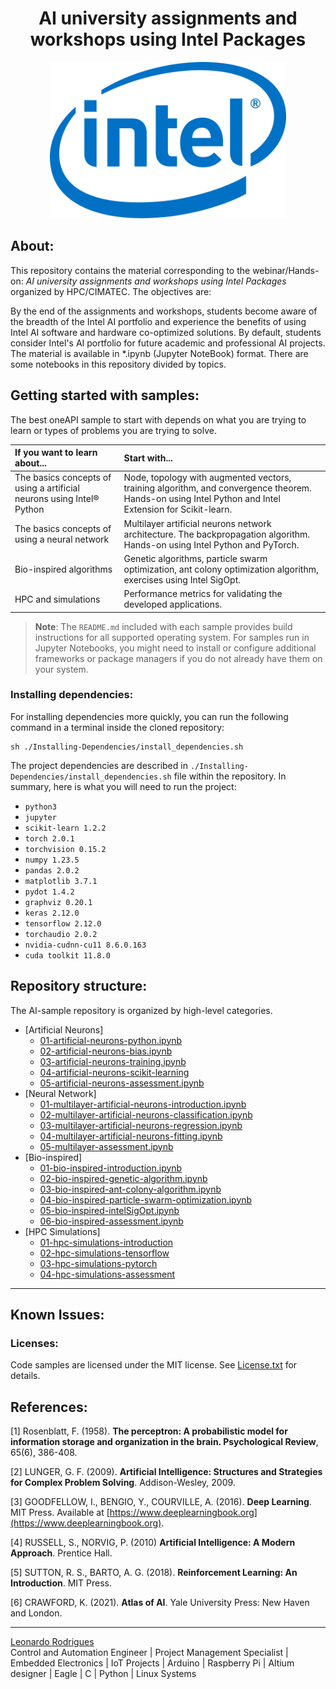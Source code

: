 <h1 align="center"> AI university assignments and workshops using Intel Packages </h1>

<div align="center">
  <img height = "250em" src = "1-Artificial-Neurons/images/logo-intel.jpg">
</div>

## About:

This repository contains the material corresponding to the webinar/Hands-on: _AI university assignments and workshops using Intel Packages_ organized by HPC/CIMATEC. The objectives are:

By the end of the assignments and workshops, students become aware of the breadth of the Intel AI portfolio and experience the benefits of using Intel AI software and hardware co-optimized solutions. By default, students consider Intel's AI portfolio for future academic and professional AI projects. The material is available in \*.ipynb (Jupyter NoteBook) format. There are some notebooks in this repository divided by topics.

## Getting started with samples:

The best oneAPI sample to start with depends on what you are trying to learn or types of problems you are trying to solve.

| If you want to learn about... | Start with...
|:---                           |:---
| The basics concepts of using a artificial neurons using Intel® Python  | Node, topology with augmented vectors, training algorithm, and convergence theorem. Hands-on using Intel Python and Intel Extension for Scikit-learn.
| The basics concepts of using a neural network | Multilayer artificial neurons network architecture. The backpropagation algorithm. Hands-on using Intel Python and PyTorch.
| Bio-inspired algorithms    | Genetic algorithms, particle swarm optimization, ant colony optimization algorithm, exercises using Intel SigOpt.
| HPC and  simulations | Performance metrics for validating the developed applications.

>**Note**: The `README.md` included with each sample provides build instructions for all supported operating system. For samples run in Jupyter Notebooks, you might need to install or configure additional frameworks or package managers if you do not already have them on your system.

### Installing dependencies:

For installing dependencies more quickly, you can run the following command in a terminal inside the cloned repository:

    sh ./Installing-Dependencies/install_dependencies.sh

The project dependencies are described in ```./Installing-Dependencies/install_dependencies.sh``` file within the repository. In summary, here is what you will need to run the project:

- ```python3```
- ```jupyter```
- ```scikit-learn 1.2.2```
- ```torch 2.0.1```
- ```torchvision 0.15.2```
- ```numpy 1.23.5```
- ```pandas 2.0.2```
- ```matplotlib 3.7.1```
- ```pydot 1.4.2```
- ```graphviz 0.20.1```
- ```keras 2.12.0```
- ```tensorflow 2.12.0```
- ```torchaudio 2.0.2```
- ```nvidia-cudnn-cu11 8.6.0.163```
- ```cuda toolkit 11.8.0```

## Repository structure:

The AI-sample repository is organized by high-level categories.

- [Artificial Neurons]
  - [01-artificial-neurons-python.ipynb](https://github.com/Leonardorodrigues7/AI-intelOneAPI/blob/51231e970b794517056c264b6061318385c22790/1-Artificial-Neurons/01-artificial-neurons-python.ipynb)
  - [02-artificial-neurons-bias.ipynb](https://github.com/Leonardorodrigues7/AI-intelOneAPI/blob/51231e970b794517056c264b6061318385c22790/1-Artificial-Neurons/02-artificial-neurons-training.ipynb)
  - [03-artificial-neurons-training.ipynb](https://github.com/Leonardorodrigues7/AI-intelOneAPI/blob/51231e970b794517056c264b6061318385c22790/1-Artificial-Neurons/03-artificial-neurons-bias.ipynb)
  - [04-artificial-neurons-scikit-learning](https://github.com/Leonardorodrigues7/AI-intelOneAPI/blob/51231e970b794517056c264b6061318385c22790/1-Artificial-Neurons/04-artificial-neurons-scikit-learning.ipynb)
  - [05-artificial-neurons-assessment.ipynb](https://github.com/Leonardorodrigues7/AI-intelOneAPI/blob/51231e970b794517056c264b6061318385c22790/1-Artificial-Neurons/05-artificial-neurons-assessment.ipynb)
- [Neural Network]
  - [01-multilayer-artificial-neurons-introduction.ipynb](https://github.com/Leonardorodrigues7/AI-intelOneAPI/blob/51231e970b794517056c264b6061318385c22790/2-Neural-Network/01-multilayer-artificial-neuron-introduction.ipynb)
  - [02-multilayer-artificial-neurons-classification.ipynb](https://github.com/Leonardorodrigues7/AI-intelOneAPI/blob/51231e970b794517056c264b6061318385c22790/2-Neural-Network/02-multilayer-artificial-neuron-classification.ipynb)
  - [03-multilayer-artificial-neurons-regression.ipynb](https://github.com/Leonardorodrigues7/AI-intelOneAPI/blob/51231e970b794517056c264b6061318385c22790/2-Neural-Network/03_multilayer-artificial-neuron-regression.ipynb)
  - [04-multilayer-artificial-neurons-fitting.ipynb](https://github.com/Leonardorodrigues7/AI-intelOneAPI/blob/51231e970b794517056c264b6061318385c22790/2-Neural-Network/04-multilayer-artificial-neuron-fitting.ipynb)
  - [05-multilayer-assessment.ipynb](https://github.com/Leonardorodrigues7/AI-intelOneAPI/blob/51231e970b794517056c264b6061318385c22790/2-Neural-Network/05-multilayer-artificial-neuron-classification-regression-assessment.ipynb)
- [Bio-inspired]
  - [01-bio-inspired-introduction.ipynb](https://github.com/Leonardorodrigues7/AI-intelOneAPI/blob/51231e970b794517056c264b6061318385c22790/3-Bio-Inspired/01-bio-inspired-introduction.ipynb)
  - [02-bio-inspired-genetic-algorithm.ipynb](https://github.com/Leonardorodrigues7/AI-intelOneAPI/blob/51231e970b794517056c264b6061318385c22790/3-Bio-Inspired/02-bio-inspired-genetic-algorithm.ipynb)
  - [03-bio-inspired-ant-colony-algorithm.ipynb](https://github.com/Leonardorodrigues7/AI-intelOneAPI/blob/51231e970b794517056c264b6061318385c22790/3-Bio-Inspired/03-bio-inspired-ant-colony-algorithm.ipynb)
  - [04-bio-inspired-particle-swarm-optimization.ipynb](https://github.com/Leonardorodrigues7/AI-intelOneAPI/blob/51231e970b794517056c264b6061318385c22790/3-Bio-Inspired/04-bio-inspired-particle-swarm-optimization.ipynb)
  - [05-bio-inspired-intelSigOpt.ipynb](https://github.com/Leonardorodrigues7/AI-intelOneAPI/blob/51231e970b794517056c264b6061318385c22790/3-Bio-Inspired/05-bio-inspired-intelSigOpt.ipynb)
  - [06-bio-inspired-assessment.ipynb](https://github.com/Leonardorodrigues7/AI-intelOneAPI/blob/51231e970b794517056c264b6061318385c22790/3-Bio-Inspired/06-bio-inspired-assessment.ipynb)
- [HPC Simulations]
  - [01-hpc-simulations-introduction](https://github.com/Leonardorodrigues7/AI-intelOneAPI/blob/51231e970b794517056c264b6061318385c22790/4-HPC-Simulations/01-hpc-simulations-introduction.ipynb)
  - [02-hpc-simulations-tensorflow](https://github.com/Leonardorodrigues7/AI-intelOneAPI/blob/51231e970b794517056c264b6061318385c22790/4-HPC-Simulations/02-hpc-simulations-tensorflow.ipynb)
  - [03-hpc-simulations-pytorch](https://github.com/Leonardorodrigues7/AI-intelOneAPI/blob/51231e970b794517056c264b6061318385c22790/4-HPC-Simulations/03-hpc-simulations-pytorch.ipynb)
  - [04-hpc-simulations-assessment](https://github.com/Leonardorodrigues7/AI-intelOneAPI/blob/51231e970b794517056c264b6061318385c22790/4-HPC-Simulations/04-hpc-simulations-assessment.ipynb) 
---

## Known Issues:

### Licenses:

Code samples are licensed under the MIT license. See [License.txt](https://github.com/oneapi-src/oneAPI-samples/blob/master/License.txt) for details.

## References:

[1] Rosenblatt, F. (1958). **The perceptron: A probabilistic model for information storage and organization in the brain. Psychological Review**, 65(6), 386-408.

[2] LUNGER, G. F. (2009). **Artificial Intelligence: Structures and Strategies for Complex Problem Solving**. Addison-Wesley, 2009.

[3] GOODFELLOW, I., BENGIO, Y., COURVILLE, A. (2016).  **Deep Learning**. MIT Press. Available at [https://www.deeplearningbook.org](https://www.deeplearningbook.org).

[4] RUSSELL, S.,  NORVIG, P. (2010)  **Artificial Intelligence: A Modern Approach**. Prentice Hall.

[5] SUTTON, R. S.,  BARTO, A. G. (2018).  **Reinforcement Learning: An Introduction**.  MIT Press.

[6] CRAWFORD, K. (2021).  **Atlas of AI**. Yale University Press: New Haven and London.


---

[Leonardo Rodrigues](https://www.linkedin.com/in/leonardorodrigues7/) <br/>
Control and Automation Engineer | Project Management Specialist | Embedded Electronics | IoT Projects | Arduino | Raspberry Pi | Altium designer | Eagle | C | Python | Linux Systems <br/>


